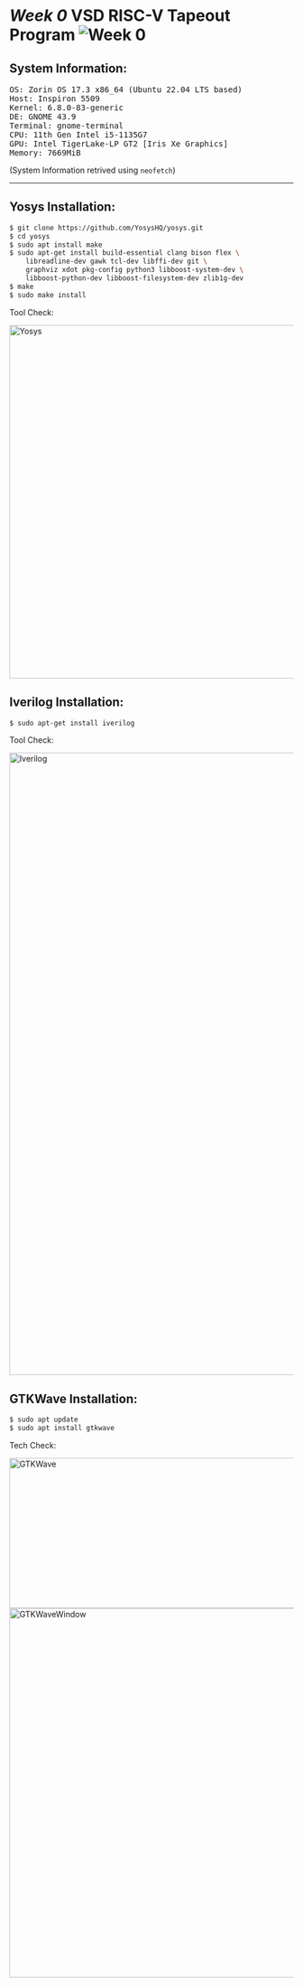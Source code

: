 # *Week 0* VSD RISC-V Tapeout Program ![Week 0](https://img.shields.io/badge/Installation%20of%20Tools-blue?link=https%3A%2F%2Fwww.vlsisystemdesign.com%2Fsoc-labs%2F)

## System Information:
<pre>
OS: Zorin OS 17.3 x86_64 (Ubuntu 22.04 LTS based)
Host: Inspiron 5509 
Kernel: 6.8.0-83-generic 
DE: GNOME 43.9 
Terminal: gnome-terminal 
CPU: 11th Gen Intel i5-1135G7 
GPU: Intel TigerLake-LP GT2 [Iris Xe Graphics] 
Memory: 7669MiB
</pre>
(System Information retrived using `neofetch`)

---

## Yosys Installation:

```bash
$ git clone https://github.com/YosysHQ/yosys.git
$ cd yosys 
$ sudo apt install make 
$ sudo apt-get install build-essential clang bison flex \
    libreadline-dev gawk tcl-dev libffi-dev git \
    graphviz xdot pkg-config python3 libboost-system-dev \
    libboost-python-dev libboost-filesystem-dev zlib1g-dev
$ make 
$ sudo make install
```

Tool Check:

<img width="774" height="626" alt="Yosys" src="https://github.com/user-attachments/assets/004d1f6e-e1a5-4319-8ad5-10009335cacf" />



## Iverilog Installation:

```bash
$ sudo apt-get install iverilog
```

Tool Check:

<img width="746" height="1102" alt="Iverilog" src="https://github.com/user-attachments/assets/ee5b64db-8292-4a3c-8d71-6ddac9d19776" />


## GTKWave Installation:

```bash
$ sudo apt update
$ sudo apt install gtkwave
```

Tech Check:

<img width="750" height="266" alt="GTKWave" src="https://github.com/user-attachments/assets/2ec7fdc6-54d8-4812-ac74-ce7ecb6bece3" />
<img width="1020" height="654" alt="GTKWaveWindow" src="https://github.com/user-attachments/assets/4b172af1-5a03-4b11-ab22-17a3a0ec9df9" />



